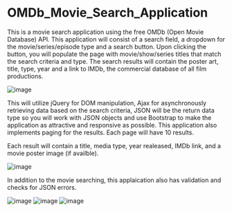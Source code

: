 # OMDb_Movie_Search_Application
This is a movie search application using the free OMDb (Open Movie Database) API. This application will consist of a search field, a dropdown for the movie/series/episode type and a search button. Upon clicking the button, you will populate the page with movie/show/series titles that match the search criteria and type. The search results will contain the poster art, title, type, year and a link to IMDb, the commercial database of all film productions.


![image](https://user-images.githubusercontent.com/51274827/182291251-78ec4f4d-d6d7-4016-8dce-b82606e65731.png)

This will utilize jQuery for DOM manipulation, Ajax for asynchronously retrieving data based on the search criteria, JSON will be the return data type so you will work with JSON objects and use Bootstrap to make the application as attractive and responsive as possible. This application also implements paging for the results. Each page will have 10 results. 

Each result will contain a title, media type, year realeased, IMDb link, and a movie poster image (if availble). 


![image](https://user-images.githubusercontent.com/51274827/182291989-22a52b3e-d598-485f-9a54-66ce94db0b08.png)


In addition to the movie searching, this applaication also has validation and checks for JSON errors. 

![image](https://user-images.githubusercontent.com/51274827/182292151-1324695c-6b1f-435c-a679-3b75e0f2701a.png)
![image](https://user-images.githubusercontent.com/51274827/182292168-7c03c380-468f-40cc-a78d-41e9709176b4.png)
![image](https://user-images.githubusercontent.com/51274827/182292186-e0a87b8a-e7aa-4ae2-9209-2436d362350e.png)



